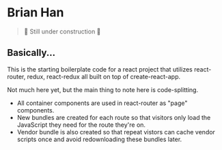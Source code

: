 # Brian Han

> 🚧 Still under construction 🚧

## Basically...

This is the starting boilerplate code for a react project that utilizes react-router, redux, react-redux all built on top of create-react-app. 

Not much here yet, but the main thing to note here is code-splitting.
- All container components are used in react-router as "page" components.  
- New bundles are created for each route so that visitors only load the JavaScript they need for the route they're on.
- Vendor bundle is also created so that repeat vistors can cache vendor scripts once and avoid redownloading these bundles later.
